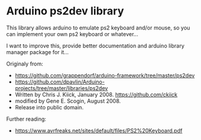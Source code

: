 # Arduino ps2dev library
This library allows arduino to emulate ps2 keyboard and/or mouse, so you can implement your own ps2 keyboard or whatever...

I want to improve this, provide better documentation and arduino library manager package for it...

Originaly from:
 * https://github.com/grappendorf/arduino-framework/tree/master/ps2dev
 * https://github.com/dpavlin/Arduino-projects/tree/master/libraries/ps2dev
 * Written by Chris J. Kiick, January 2008. https://github.com/ckiick
 * modified by Gene E. Scogin, August 2008.
 * Release into public domain.

Further reading:
 * https://www.avrfreaks.net/sites/default/files/PS2%20Keyboard.pdf

